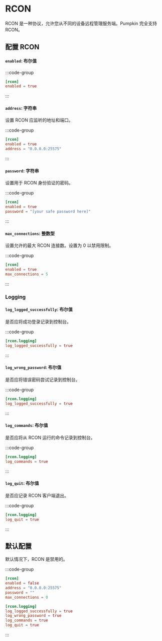 # RCON
RCON 是一种协议，允许您从不同的设备远程管理服务端。Pumpkin 完全支持 RCON。

## 配置 RCON

#### `enabled`: 布尔值

:::code-group
```toml [features.toml] {2}
[rcon]
enabled = true
```
:::

#### `address`: 字符串
设置 RCON 应监听的地址和端口。

:::code-group
```toml [features.toml] {3}
[rcon]
enabled = true
address = "0.0.0.0:25575"
```
:::

#### `password`: 字符串
设置用于 RCON 身份验证的密码。

:::code-group
```toml [features.toml] {3}
[rcon]
enabled = true
password = "[your safe password here]"
```
:::

#### `max_connections`: 整数型
设置允许的最大 RCON 连接数。设置为 0 以禁用限制。

:::code-group
```toml [features.toml] {3}
[rcon]
enabled = true
max_connections = 5
```
:::

### Logging
#### `log_logged_successfully`: 布尔值
是否应将成功登录记录到控制台。

:::code-group
```toml [features.toml] {2}
[rcon.logging]
log_logged_successfully = true
```
:::

#### `log_wrong_password`: 布尔值
是否应将错误密码尝试记录到控制台。

:::code-group
```toml [features.toml] {2}
[rcon.logging]
log_logged_successfully = true
```
:::

#### `log_commands`: 布尔值
是否应将从 RCON 运行的命令记录到控制台。

:::code-group
```toml [features.toml] {2}
[rcon.logging]
log_commands = true
```
:::

#### `log_quit`: 布尔值
是否应记录 RCON 客户端退出。

:::code-group
```toml [features.toml] {2}
[rcon.logging]
log_quit = true
```
:::

## 默认配置
默认情况下，RCON 是禁用的。

:::code-group
```toml [features.toml]
[rcon]
enabled = false
address = "0.0.0.0:25575"
password = ""
max_connections = 0

[rcon.logging]
log_logged_successfully = true
log_wrong_password = true
log_commands = true
log_quit = true
```
:::